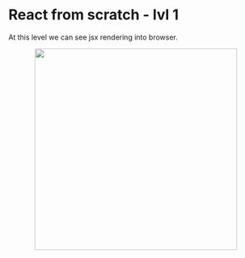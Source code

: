 # React from scratch - lvl 1

At this level we can see jsx rendering into browser.

<div align='center'>
<img src='https://user-images.githubusercontent.com/59721339/151812528-a4e5a67b-8216-40c9-9a77-d53796a246f7.png' height='400' />
</div>

